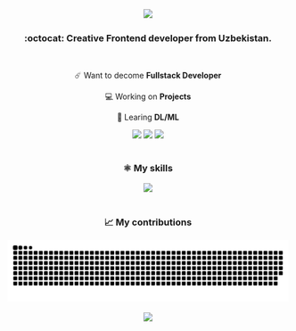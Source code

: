 <div align="center">
  <img src="https://readme-typing-svg.demolab.com?font=Fira+Code&weight=500&size=36&duration=3000&pause=500&color=FF0066&center=true&vCenter=true&random=false&width=500&height=70&lines=Hi+There!;I+am+Lazizbek!">
</div>

<h3 align="center">:octocat: Creative Frontend developer from Uzbekistan.</h3>

<br/>

<div align="center">
  
  ☄️ Want to decome **Fullstack Developer**

  💻 Working on **Projects**

  🤖 Learing **DL/ML**
  
</div>

<div align="center">
  <a href="mailto:saintx.git@gmail.com"><img src="https://img.shields.io/badge/Gmail-D14836?style=for-the-badge&logo=gmail&logoColor=white"></a>
  <a href="https://t.me/NONAME_JS"><img src="https://img.shields.io/badge/Telegram-2CA5E0?style=for-the-badge&logo=telegram&logoColor=white"></a>
  <a href="https://linkedin.com/in/ssaintx"><img src="https://img.shields.io/badge/LinkedIn-0077b5?style=for-the-badge&logo=linkedin&logoColor=white"></a>
</div>

<br/>

<h3 align="center">⚛️ My skills</h3>

<div align="center">
  <a href="https://skillicons.dev">
    <img src="https://skillicons.dev/icons?i=docker,tailwind,git,github,nextjs,react,vue,threejs,python,c,java,ps,pr,html,css&perline=5" />
  </a>
</div>

<br/>

<h3 align="center">📈 My contributions</h3>

<div align="center">
  <picture>
    <source media="(prefers-color-scheme: dark)" srcset="https://raw.githubusercontent.com/platane/platane/output/github-contribution-grid-snake-dark.svg">
    <source media="(prefers-color-scheme: light)" srcset="https://raw.githubusercontent.com/platane/platane/output/github-contribution-grid-snake.svg">
    <img alt="github contribution grid snake animation" src="https://raw.githubusercontent.com/platane/platane/output/github-contribution-grid-snake.svg">
  </picture>
</div>

<br/>

<div align="center">
  <img src="https://readme-typing-svg.demolab.com?font=Fira+Code&weight=500&size=36&duration=3000&pause=500&color=FF0066&center=true&vCenter=true&random=false&width=500&height=70&lines=Thank+you+for+reading!">
</div>

